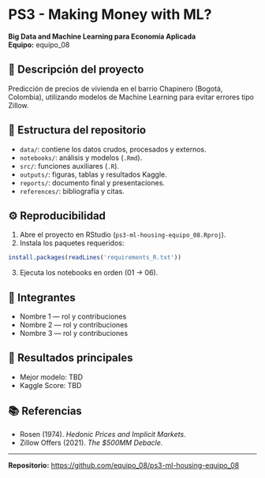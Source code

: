 # PS3 - Making Money with ML?
**Big Data and Machine Learning para Economía Aplicada**  
**Equipo:** equipo_08  

## 📘 Descripción del proyecto
Predicción de precios de vivienda en el barrio Chapinero (Bogotá, Colombia), utilizando modelos de Machine Learning para evitar errores tipo Zillow.  

## 📂 Estructura del repositorio
- `data/`: contiene los datos crudos, procesados y externos.
- `notebooks/`: análisis y modelos (`.Rmd`).
- `src/`: funciones auxiliares (`.R`).
- `outputs/`: figuras, tablas y resultados Kaggle.
- `reports/`: documento final y presentaciones.
- `references/`: bibliografía y citas.

## ⚙️ Reproducibilidad
1. Abre el proyecto en RStudio (`ps3-ml-housing-equipo_08.Rproj`).
2. Instala los paquetes requeridos:
```r
install.packages(readLines('requirements_R.txt'))
```
3. Ejecuta los notebooks en orden (01 → 06).

## 👥 Integrantes
- Nombre 1 — rol y contribuciones  
- Nombre 2 — rol y contribuciones  
- Nombre 3 — rol y contribuciones  

## 🏁 Resultados principales
- Mejor modelo: TBD  
- Kaggle Score: TBD  

## 📚 Referencias
- Rosen (1974). *Hedonic Prices and Implicit Markets.*  
- Zillow Offers (2021). *The $500MM Debacle.*  

---
**Repositorio:** https://github.com/equipo_08/ps3-ml-housing-equipo_08
